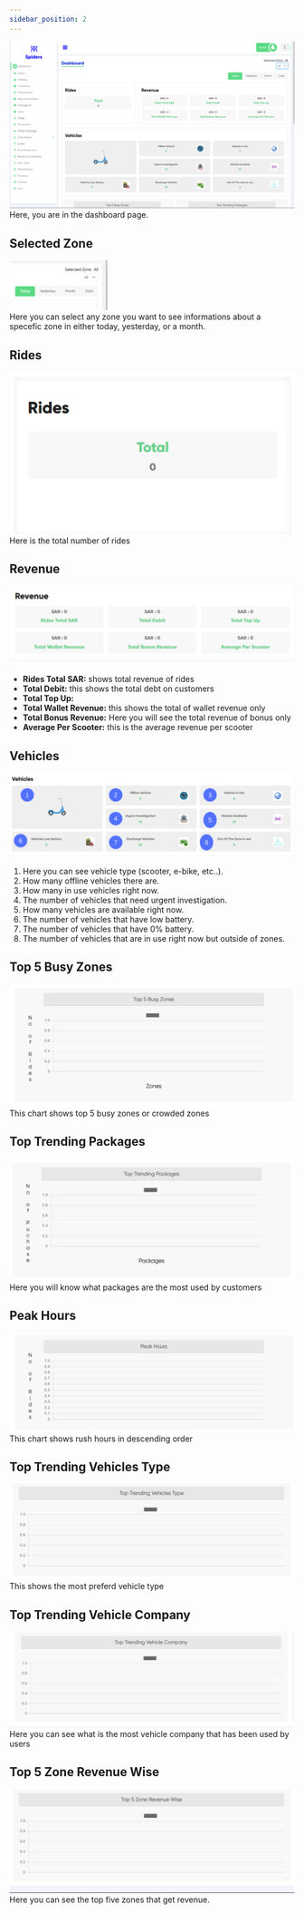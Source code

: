 ```yaml
---
sidebar_position: 2
---
```


<img src='/img/Dashboard/dash1.png'/>
<br/>
Here, you are in the dashboard page.

## Selected Zone
<img src='/img/Dashboard/dash5.png'/>
<br/>
Here you can select any zone you want to see informations about a specefic zone in either today, yesterday, or a month.

## Rides
<img src='/img/Dashboard/dash4.png'/>
<br/>
Here is the total number of rides



## Revenue
<img src='/img/Dashboard/dash3.png'/>
<br/>

- **Rides Total SAR:** shows total revenue of rides
- **Total Debit:** this shows the total debt on customers
- **Total Top Up:**
- **Total Wallet Revenue:** this shows the total of wallet revenue only
- **Total Bonus Revenue:** Here you will see the total revenue of bonus only
- **Average Per Scooter:** this is the average revenue per scooter


## Vehicles
<img src='/img/Dashboard/dash2.png'/>
<br/>

1. Here you can see vehicle type (scooter, e-bike, etc..).
1. How many offline vehicles there are.
1. How many in use vehicles right now.
1. The number of vehicles that need urgent investigation.
1. How many vehicles are available right now.
1. The number of vehicles that have low battery.
1. The number of vehicles that have 0% battery.
1. The number of vehicles that are in use right now but outside of zones.





## Top 5 Busy Zones
<img src='/img/Dashboard/dash8.png'/><br/>
This chart shows top 5 busy zones or crowded zones

## Top Trending Packages
<img src='/img/Dashboard/dash9.png'/><br/>
Here you will know what packages are the most used by customers

## Peak Hours
<img src='/img/Dashboard/dash10.png'/><br/>
This chart shows rush hours in descending order

## Top Trending Vehicles Type
<img src='/img/Dashboard/dash12.png'/><br/>
This shows the most preferd vehicle type

## Top Trending Vehicle Company
<img src='/img/Dashboard/dash11.png'/><br/>
Here you can see what is the most vehicle company that has been used by users



## Top 5 Zone Revenue Wise
<img src='/img/Dashboard/dash13.png'/><br/>
Here you can see the top five zones that get revenue.